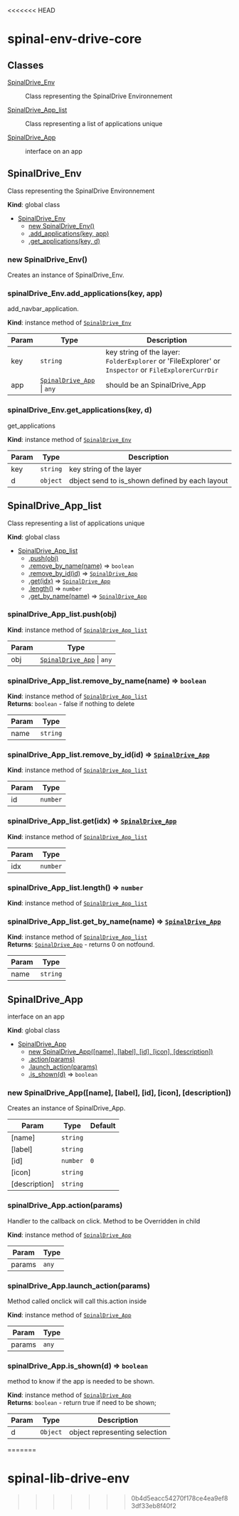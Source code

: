 <<<<<<< HEAD
# spinal-env-drive-core

## Classes

<dl>
<dt><a href="#SpinalDrive_Env">SpinalDrive_Env</a></dt>
<dd><p>Class representing the SpinalDrive Environnement</p>
</dd>
<dt><a href="#SpinalDrive_App_list">SpinalDrive_App_list</a></dt>
<dd><p>Class representing a list of applications unique</p>
</dd>
<dt><a href="#SpinalDrive_App">SpinalDrive_App</a></dt>
<dd><p>interface on an app</p>
</dd>
</dl>

<a name="SpinalDrive_Env"></a>

## SpinalDrive_Env
Class representing the SpinalDrive Environnement

**Kind**: global class  

* [SpinalDrive_Env](#SpinalDrive_Env)
    * [new SpinalDrive_Env()](#new_SpinalDrive_Env_new)
    * [.add_applications(key, app)](#SpinalDrive_Env+add_applications)
    * [.get_applications(key, d)](#SpinalDrive_Env+get_applications)

<a name="new_SpinalDrive_Env_new"></a>

### new SpinalDrive_Env()
Creates an instance of SpinalDrive_Env.

<a name="SpinalDrive_Env+add_applications"></a>

### spinalDrive_Env.add_applications(key, app)
add_navbar_application.

**Kind**: instance method of [<code>SpinalDrive_Env</code>](#SpinalDrive_Env)  

| Param | Type | Description |
| --- | --- | --- |
| key | <code>string</code> | key string of the layer: `FolderExplorer` or 'FileExplorer' or `Inspector` or `FileExplorerCurrDir` |
| app | [<code>SpinalDrive_App</code>](#SpinalDrive_App) \| <code>any</code> | should be an SpinalDrive_App |

<a name="SpinalDrive_Env+get_applications"></a>

### spinalDrive_Env.get_applications(key, d)
get_applications

**Kind**: instance method of [<code>SpinalDrive_Env</code>](#SpinalDrive_Env)  

| Param | Type | Description |
| --- | --- | --- |
| key | <code>string</code> | key string of the layer |
| d | <code>object</code> | dbject send to is_shown defined by each layout |

<a name="SpinalDrive_App_list"></a>

## SpinalDrive_App_list
Class representing a list of applications unique

**Kind**: global class  

* [SpinalDrive_App_list](#SpinalDrive_App_list)
    * [.push(obj)](#SpinalDrive_App_list+push)
    * [.remove_by_name(name)](#SpinalDrive_App_list+remove_by_name) ⇒ <code>boolean</code>
    * [.remove_by_id(id)](#SpinalDrive_App_list+remove_by_id) ⇒ [<code>SpinalDrive_App</code>](#SpinalDrive_App)
    * [.get(idx)](#SpinalDrive_App_list+get) ⇒ [<code>SpinalDrive_App</code>](#SpinalDrive_App)
    * [.length()](#SpinalDrive_App_list+length) ⇒ <code>number</code>
    * [.get_by_name(name)](#SpinalDrive_App_list+get_by_name) ⇒ [<code>SpinalDrive_App</code>](#SpinalDrive_App)

<a name="SpinalDrive_App_list+push"></a>

### spinalDrive_App_list.push(obj)
**Kind**: instance method of [<code>SpinalDrive_App_list</code>](#SpinalDrive_App_list)  

| Param | Type |
| --- | --- |
| obj | [<code>SpinalDrive_App</code>](#SpinalDrive_App) \| <code>any</code> | 

<a name="SpinalDrive_App_list+remove_by_name"></a>

### spinalDrive_App_list.remove_by_name(name) ⇒ <code>boolean</code>
**Kind**: instance method of [<code>SpinalDrive_App_list</code>](#SpinalDrive_App_list)  
**Returns**: <code>boolean</code> - false if nothing to delete  

| Param | Type |
| --- | --- |
| name | <code>string</code> | 

<a name="SpinalDrive_App_list+remove_by_id"></a>

### spinalDrive_App_list.remove_by_id(id) ⇒ [<code>SpinalDrive_App</code>](#SpinalDrive_App)
**Kind**: instance method of [<code>SpinalDrive_App_list</code>](#SpinalDrive_App_list)  

| Param | Type |
| --- | --- |
| id | <code>number</code> | 

<a name="SpinalDrive_App_list+get"></a>

### spinalDrive_App_list.get(idx) ⇒ [<code>SpinalDrive_App</code>](#SpinalDrive_App)
**Kind**: instance method of [<code>SpinalDrive_App_list</code>](#SpinalDrive_App_list)  

| Param | Type |
| --- | --- |
| idx | <code>number</code> | 

<a name="SpinalDrive_App_list+length"></a>

### spinalDrive_App_list.length() ⇒ <code>number</code>
**Kind**: instance method of [<code>SpinalDrive_App_list</code>](#SpinalDrive_App_list)  
<a name="SpinalDrive_App_list+get_by_name"></a>

### spinalDrive_App_list.get_by_name(name) ⇒ [<code>SpinalDrive_App</code>](#SpinalDrive_App)
**Kind**: instance method of [<code>SpinalDrive_App_list</code>](#SpinalDrive_App_list)  
**Returns**: [<code>SpinalDrive_App</code>](#SpinalDrive_App) - returns 0 on notfound.  

| Param | Type |
| --- | --- |
| name | <code>string</code> | 

<a name="SpinalDrive_App"></a>

## SpinalDrive_App
interface on an app

**Kind**: global class  

* [SpinalDrive_App](#SpinalDrive_App)
    * [new SpinalDrive_App([name], [label], [id], [icon], [description])](#new_SpinalDrive_App_new)
    * [.action(params)](#SpinalDrive_App+action)
    * [.launch_action(params)](#SpinalDrive_App+launch_action)
    * [.is_shown(d)](#SpinalDrive_App+is_shown) ⇒ <code>boolean</code>

<a name="new_SpinalDrive_App_new"></a>

### new SpinalDrive_App([name], [label], [id], [icon], [description])
Creates an instance of SpinalDrive_App.


| Param | Type | Default |
| --- | --- | --- |
| [name] | <code>string</code> |  | 
| [label] | <code>string</code> |  | 
| [id] | <code>number</code> | <code>0</code> | 
| [icon] | <code>string</code> |  | 
| [description] | <code>string</code> |  | 

<a name="SpinalDrive_App+action"></a>

### spinalDrive_App.action(params)
Handler to the callback on click.
Method to be Overridden in child

**Kind**: instance method of [<code>SpinalDrive_App</code>](#SpinalDrive_App)  

| Param | Type |
| --- | --- |
| params | <code>any</code> | 

<a name="SpinalDrive_App+launch_action"></a>

### spinalDrive_App.launch_action(params)
Method called onclick will call this.action inside

**Kind**: instance method of [<code>SpinalDrive_App</code>](#SpinalDrive_App)  

| Param | Type |
| --- | --- |
| params | <code>any</code> | 

<a name="SpinalDrive_App+is_shown"></a>

### spinalDrive_App.is_shown(d) ⇒ <code>boolean</code>
method to know if the app is needed to be shown.

**Kind**: instance method of [<code>SpinalDrive_App</code>](#SpinalDrive_App)  
**Returns**: <code>boolean</code> - return true if need to be shown;  

| Param | Type | Description |
| --- | --- | --- |
| d | <code>Object</code> | object representing selection |

=======
# spinal-lib-drive-env
>>>>>>> 0b4d5eacc54270f178ce4ea9ef83df33eb8f40f2
